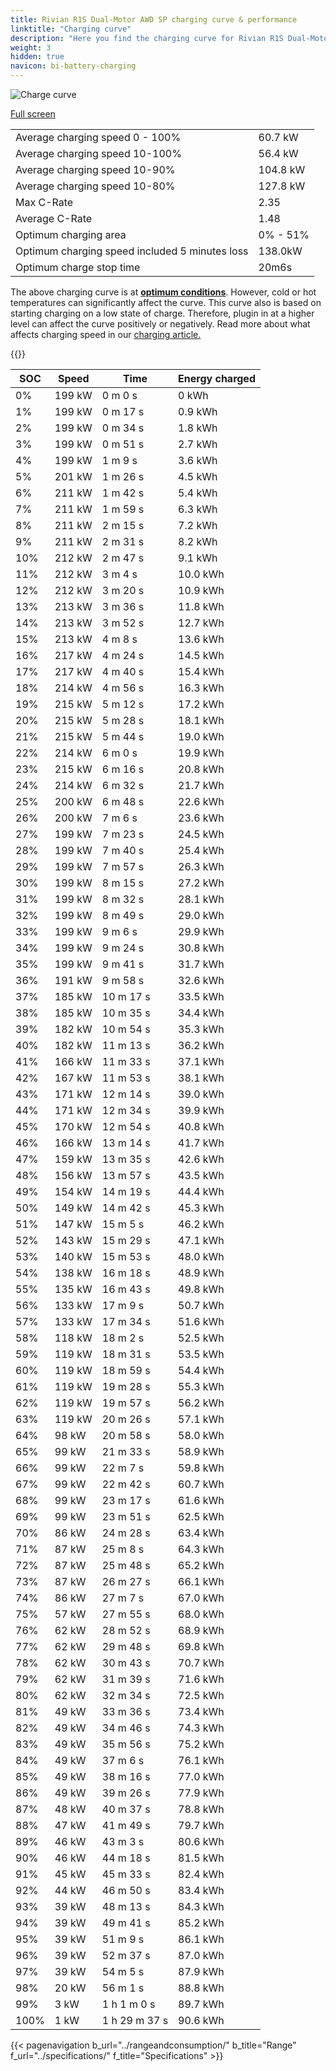 ```yaml
---
title: Rivian R1S Dual-Motor AWD SP charging curve & performance
linktitle: "Charging curve"
description: "Here you find the charging curve for Rivian R1S Dual-Motor AWD SP."
weight: 3
hidden: true
navicon: bi-battery-charging
---
```

<!-- markdownlint-disable MD033 -->
<img src="/images/models/rivian/r1/r1s_dual-motor_awd_sp/chargingcurve.svg" alt="Charge curve" class="img-fluid">

[Full screen](/images/models/rivian/r1/r1s_dual-motor_awd_sp/chargingcurve.svg)


<table class="table table-striped border">
<tbody>
<tr>
<td>Average charging speed 0 - 100%</td><td>60.7 kW</td>
</tr>
<tr>
<td>Average charging speed 10-100%</td><td>56.4 kW</td>
</tr>
<tr>
<td>Average charging speed 10-90%</td><td>104.8 kW</td>
</tr>
<tr>
<td>Average charging speed 10-80%</td><td>127.8 kW</td>
</tr>
<tr>
<td>Max C-Rate</td><td>2.35</td>
</tr>
<tr>
<td>Average C-Rate</td><td>1.48</td>
</tr>
<tr>
<td>Optimum charging area</td><td>0% - 51%</td>
</tr>
<tr>
<td>Optimum charging speed included 5 minutes loss</td><td>138.0kW</td>
</tr>
<tr>
<td>Optimum charge stop time</td><td>20m6s</td>
</tr>
</tbody>
</table>


The above charging curve is at **[optimum conditions](../../../../../technology/battery/charging/#temperature)**. However, cold or hot temperatures can significantly affect the curve. This curve also is based on starting charging on a low state of charge. Therefore, plugin in at a higher level can affect the curve positively or negatively. Read more about what affects charging speed in our [charging article.](../../../../../technology/battery/charging/)


{{<evkxdisplayaddarticle />}}
<table class="table table-striped border">
<thead>
<tr><th>SOC</th><th>Speed</th><th>Time</th><th>Energy charged</th></tr>
</thead>
<tbody>
<tr>
<td>0%</td><td>199 kW</td><td> 0 m 0 s </td><td>0 kWh </td>
</tr>
<tr>
<td>1%</td><td>199 kW</td><td> 0 m 17 s </td><td>0.9 kWh </td>
</tr>
<tr>
<td>2%</td><td>199 kW</td><td> 0 m 34 s </td><td>1.8 kWh </td>
</tr>
<tr>
<td>3%</td><td>199 kW</td><td> 0 m 51 s </td><td>2.7 kWh </td>
</tr>
<tr>
<td>4%</td><td>199 kW</td><td> 1 m 9 s </td><td>3.6 kWh </td>
</tr>
<tr>
<td>5%</td><td>201 kW</td><td> 1 m 26 s </td><td>4.5 kWh </td>
</tr>
<tr>
<td>6%</td><td>211 kW</td><td> 1 m 42 s </td><td>5.4 kWh </td>
</tr>
<tr>
<td>7%</td><td>211 kW</td><td> 1 m 59 s </td><td>6.3 kWh </td>
</tr>
<tr>
<td>8%</td><td>211 kW</td><td> 2 m 15 s </td><td>7.2 kWh </td>
</tr>
<tr>
<td>9%</td><td>211 kW</td><td> 2 m 31 s </td><td>8.2 kWh </td>
</tr>
<tr>
<td>10%</td><td>212 kW</td><td> 2 m 47 s </td><td>9.1 kWh </td>
</tr>
<tr>
<td>11%</td><td>212 kW</td><td> 3 m 4 s </td><td>10.0 kWh </td>
</tr>
<tr>
<td>12%</td><td>212 kW</td><td> 3 m 20 s </td><td>10.9 kWh </td>
</tr>
<tr>
<td>13%</td><td>213 kW</td><td> 3 m 36 s </td><td>11.8 kWh </td>
</tr>
<tr>
<td>14%</td><td>213 kW</td><td> 3 m 52 s </td><td>12.7 kWh </td>
</tr>
<tr>
<td>15%</td><td>213 kW</td><td> 4 m 8 s </td><td>13.6 kWh </td>
</tr>
<tr>
<td>16%</td><td>217 kW</td><td> 4 m 24 s </td><td>14.5 kWh </td>
</tr>
<tr>
<td>17%</td><td>217 kW</td><td> 4 m 40 s </td><td>15.4 kWh </td>
</tr>
<tr>
<td>18%</td><td>214 kW</td><td> 4 m 56 s </td><td>16.3 kWh </td>
</tr>
<tr>
<td>19%</td><td>215 kW</td><td> 5 m 12 s </td><td>17.2 kWh </td>
</tr>
<tr>
<td>20%</td><td>215 kW</td><td> 5 m 28 s </td><td>18.1 kWh </td>
</tr>
<tr>
<td>21%</td><td>215 kW</td><td> 5 m 44 s </td><td>19.0 kWh </td>
</tr>
<tr>
<td>22%</td><td>214 kW</td><td> 6 m 0 s </td><td>19.9 kWh </td>
</tr>
<tr>
<td>23%</td><td>215 kW</td><td> 6 m 16 s </td><td>20.8 kWh </td>
</tr>
<tr>
<td>24%</td><td>214 kW</td><td> 6 m 32 s </td><td>21.7 kWh </td>
</tr>
<tr>
<td>25%</td><td>200 kW</td><td> 6 m 48 s </td><td>22.6 kWh </td>
</tr>
<tr>
<td>26%</td><td>200 kW</td><td> 7 m 6 s </td><td>23.6 kWh </td>
</tr>
<tr>
<td>27%</td><td>199 kW</td><td> 7 m 23 s </td><td>24.5 kWh </td>
</tr>
<tr>
<td>28%</td><td>199 kW</td><td> 7 m 40 s </td><td>25.4 kWh </td>
</tr>
<tr>
<td>29%</td><td>199 kW</td><td> 7 m 57 s </td><td>26.3 kWh </td>
</tr>
<tr>
<td>30%</td><td>199 kW</td><td> 8 m 15 s </td><td>27.2 kWh </td>
</tr>
<tr>
<td>31%</td><td>199 kW</td><td> 8 m 32 s </td><td>28.1 kWh </td>
</tr>
<tr>
<td>32%</td><td>199 kW</td><td> 8 m 49 s </td><td>29.0 kWh </td>
</tr>
<tr>
<td>33%</td><td>199 kW</td><td> 9 m 6 s </td><td>29.9 kWh </td>
</tr>
<tr>
<td>34%</td><td>199 kW</td><td> 9 m 24 s </td><td>30.8 kWh </td>
</tr>
<tr>
<td>35%</td><td>199 kW</td><td> 9 m 41 s </td><td>31.7 kWh </td>
</tr>
<tr>
<td>36%</td><td>191 kW</td><td> 9 m 58 s </td><td>32.6 kWh </td>
</tr>
<tr>
<td>37%</td><td>185 kW</td><td> 10 m 17 s </td><td>33.5 kWh </td>
</tr>
<tr>
<td>38%</td><td>185 kW</td><td> 10 m 35 s </td><td>34.4 kWh </td>
</tr>
<tr>
<td>39%</td><td>182 kW</td><td> 10 m 54 s </td><td>35.3 kWh </td>
</tr>
<tr>
<td>40%</td><td>182 kW</td><td> 11 m 13 s </td><td>36.2 kWh </td>
</tr>
<tr>
<td>41%</td><td>166 kW</td><td> 11 m 33 s </td><td>37.1 kWh </td>
</tr>
<tr>
<td>42%</td><td>167 kW</td><td> 11 m 53 s </td><td>38.1 kWh </td>
</tr>
<tr>
<td>43%</td><td>171 kW</td><td> 12 m 14 s </td><td>39.0 kWh </td>
</tr>
<tr>
<td>44%</td><td>171 kW</td><td> 12 m 34 s </td><td>39.9 kWh </td>
</tr>
<tr>
<td>45%</td><td>170 kW</td><td> 12 m 54 s </td><td>40.8 kWh </td>
</tr>
<tr>
<td>46%</td><td>166 kW</td><td> 13 m 14 s </td><td>41.7 kWh </td>
</tr>
<tr>
<td>47%</td><td>159 kW</td><td> 13 m 35 s </td><td>42.6 kWh </td>
</tr>
<tr>
<td>48%</td><td>156 kW</td><td> 13 m 57 s </td><td>43.5 kWh </td>
</tr>
<tr>
<td>49%</td><td>154 kW</td><td> 14 m 19 s </td><td>44.4 kWh </td>
</tr>
<tr>
<td>50%</td><td>149 kW</td><td> 14 m 42 s </td><td>45.3 kWh </td>
</tr>
<tr>
<td>51%</td><td>147 kW</td><td> 15 m 5 s </td><td>46.2 kWh </td>
</tr>
<tr>
<td>52%</td><td>143 kW</td><td> 15 m 29 s </td><td>47.1 kWh </td>
</tr>
<tr>
<td>53%</td><td>140 kW</td><td> 15 m 53 s </td><td>48.0 kWh </td>
</tr>
<tr>
<td>54%</td><td>138 kW</td><td> 16 m 18 s </td><td>48.9 kWh </td>
</tr>
<tr>
<td>55%</td><td>135 kW</td><td> 16 m 43 s </td><td>49.8 kWh </td>
</tr>
<tr>
<td>56%</td><td>133 kW</td><td> 17 m 9 s </td><td>50.7 kWh </td>
</tr>
<tr>
<td>57%</td><td>133 kW</td><td> 17 m 34 s </td><td>51.6 kWh </td>
</tr>
<tr>
<td>58%</td><td>118 kW</td><td> 18 m 2 s </td><td>52.5 kWh </td>
</tr>
<tr>
<td>59%</td><td>119 kW</td><td> 18 m 31 s </td><td>53.5 kWh </td>
</tr>
<tr>
<td>60%</td><td>119 kW</td><td> 18 m 59 s </td><td>54.4 kWh </td>
</tr>
<tr>
<td>61%</td><td>119 kW</td><td> 19 m 28 s </td><td>55.3 kWh </td>
</tr>
<tr>
<td>62%</td><td>119 kW</td><td> 19 m 57 s </td><td>56.2 kWh </td>
</tr>
<tr>
<td>63%</td><td>119 kW</td><td> 20 m 26 s </td><td>57.1 kWh </td>
</tr>
<tr>
<td>64%</td><td>98 kW</td><td> 20 m 58 s </td><td>58.0 kWh </td>
</tr>
<tr>
<td>65%</td><td>99 kW</td><td> 21 m 33 s </td><td>58.9 kWh </td>
</tr>
<tr>
<td>66%</td><td>99 kW</td><td> 22 m 7 s </td><td>59.8 kWh </td>
</tr>
<tr>
<td>67%</td><td>99 kW</td><td> 22 m 42 s </td><td>60.7 kWh </td>
</tr>
<tr>
<td>68%</td><td>99 kW</td><td> 23 m 17 s </td><td>61.6 kWh </td>
</tr>
<tr>
<td>69%</td><td>99 kW</td><td> 23 m 51 s </td><td>62.5 kWh </td>
</tr>
<tr>
<td>70%</td><td>86 kW</td><td> 24 m 28 s </td><td>63.4 kWh </td>
</tr>
<tr>
<td>71%</td><td>87 kW</td><td> 25 m 8 s </td><td>64.3 kWh </td>
</tr>
<tr>
<td>72%</td><td>87 kW</td><td> 25 m 48 s </td><td>65.2 kWh </td>
</tr>
<tr>
<td>73%</td><td>87 kW</td><td> 26 m 27 s </td><td>66.1 kWh </td>
</tr>
<tr>
<td>74%</td><td>86 kW</td><td> 27 m 7 s </td><td>67.0 kWh </td>
</tr>
<tr>
<td>75%</td><td>57 kW</td><td> 27 m 55 s </td><td>68.0 kWh </td>
</tr>
<tr>
<td>76%</td><td>62 kW</td><td> 28 m 52 s </td><td>68.9 kWh </td>
</tr>
<tr>
<td>77%</td><td>62 kW</td><td> 29 m 48 s </td><td>69.8 kWh </td>
</tr>
<tr>
<td>78%</td><td>62 kW</td><td> 30 m 43 s </td><td>70.7 kWh </td>
</tr>
<tr>
<td>79%</td><td>62 kW</td><td> 31 m 39 s </td><td>71.6 kWh </td>
</tr>
<tr>
<td>80%</td><td>62 kW</td><td> 32 m 34 s </td><td>72.5 kWh </td>
</tr>
<tr>
<td>81%</td><td>49 kW</td><td> 33 m 36 s </td><td>73.4 kWh </td>
</tr>
<tr>
<td>82%</td><td>49 kW</td><td> 34 m 46 s </td><td>74.3 kWh </td>
</tr>
<tr>
<td>83%</td><td>49 kW</td><td> 35 m 56 s </td><td>75.2 kWh </td>
</tr>
<tr>
<td>84%</td><td>49 kW</td><td> 37 m 6 s </td><td>76.1 kWh </td>
</tr>
<tr>
<td>85%</td><td>49 kW</td><td> 38 m 16 s </td><td>77.0 kWh </td>
</tr>
<tr>
<td>86%</td><td>49 kW</td><td> 39 m 26 s </td><td>77.9 kWh </td>
</tr>
<tr>
<td>87%</td><td>48 kW</td><td> 40 m 37 s </td><td>78.8 kWh </td>
</tr>
<tr>
<td>88%</td><td>47 kW</td><td> 41 m 49 s </td><td>79.7 kWh </td>
</tr>
<tr>
<td>89%</td><td>46 kW</td><td> 43 m 3 s </td><td>80.6 kWh </td>
</tr>
<tr>
<td>90%</td><td>46 kW</td><td> 44 m 18 s </td><td>81.5 kWh </td>
</tr>
<tr>
<td>91%</td><td>45 kW</td><td> 45 m 33 s </td><td>82.4 kWh </td>
</tr>
<tr>
<td>92%</td><td>44 kW</td><td> 46 m 50 s </td><td>83.4 kWh </td>
</tr>
<tr>
<td>93%</td><td>39 kW</td><td> 48 m 13 s </td><td>84.3 kWh </td>
</tr>
<tr>
<td>94%</td><td>39 kW</td><td> 49 m 41 s </td><td>85.2 kWh </td>
</tr>
<tr>
<td>95%</td><td>39 kW</td><td> 51 m 9 s </td><td>86.1 kWh </td>
</tr>
<tr>
<td>96%</td><td>39 kW</td><td> 52 m 37 s </td><td>87.0 kWh </td>
</tr>
<tr>
<td>97%</td><td>39 kW</td><td> 54 m 5 s </td><td>87.9 kWh </td>
</tr>
<tr>
<td>98%</td><td>20 kW</td><td> 56 m 1 s </td><td>88.8 kWh </td>
</tr>
<tr>
<td>99%</td><td>3 kW</td><td>1 h 1 m 0 s </td><td>89.7 kWh </td>
</tr>
<tr>
<td>100%</td><td>1 kW</td><td>1 h 29 m 37 s </td><td>90.6 kWh </td>
</tr>
</tbody>
</table>


{{< pagenavigation b_url="../rangeandconsumption/" b_title="Range" f_url="../specifications/" f_title="Specifications" >}}
